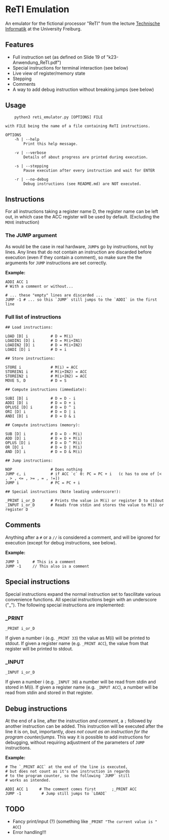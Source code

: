 # ReTI Emulation

An emulator for the fictional processor "ReTI" from the lecture [Technische Informatik](https://abs.informatik.uni-freiburg.de/src/teach_main.php?id=158) at the University Freiburg.

## Features

* Full instruction set (as defined on Slide 19 of "k23-Anwendung_ReTI.pdf")
* Special instructions for terminal interaction (see below)
* Live view of register/memory state
* Stepping
* Comments
* A way to add debug instruction without breaking jumps (see below)


## Usage

```
    python3 reti_emulator.py [OPTIONS] FILE

with FILE being the name of a file containing ReTI instructions.

OPTIONS
    -h | --help
        Print this help message.
    
    -v | --verbose
        Details of about progress are printed during execution.

    -s | --stepping
        Pause execution after every instruction and wait for ENTER

    -r | --no-debug
        Debug instructions (see README.md) are NOT executed.
```

## Instructions

For all instructions taking a register name D, the register name
can be left out, in which case the ACC register will be used by default.
(Excluding the `MOVE` instruction)

### The JUMP argument

As would be the case in real hardware, `JUMP`s go by instructions, not by lines. Any lines that do not contain an instruction are discarded before execution (even if they contain a comment), so make sure the the arguments for `JUMP` instructions are set correctly.

**Example:**
```
ADDI ACC 1
# With a comment or without...

# ... these "empty" lines are discarded ...
JUMP -1 # ... so this `JUMP` still jumps to the `ADDI` in the first line
```

### Full list of instructions

```
## Load instructions:

LOAD [D] i          # D = M(i)
LOADIN1 [D] i       # D = M(i+IN1)
LOADIN2 [D] i       # D = M(i+IN2)
LOADI [D] i         # D = i

## Store instructions:

STORE i             # M(i) = ACC
STOREIN1 i          # M(i+IN2) = ACC
STOREIN2 i          # M(i+IN2) = ACC
MOVE S, D           # D = S

## Compute instructions (immediate):

SUBI [D] i          # D = D - i
ADDI [D] i          # D = D + i
OPLUSI [D] i        # D = D ^ i
ORI [D] i           # D = D | i
ANDI [D] i          # D = D & i

## Compute instructions (memory):

SUB [D] i           # D = D - M(i)
ADD [D] i           # D = D + M(i)
OPLUS [D] i         # D = D ^ M(i)
OR [D] i            # D = D | M(i)
AND [D] i           # D = D & M(i)

## Jump instructions:

NOP                 # Does nothing
JUMP c, i           # if ACC `c` 0: PC = PC + i   (c has to one of [< , > , <= , >= , = , !=])
JUMP i              # PC = PC + i

## Special instructions (Note leading underscore!):

_PRINT i_or_D       # Prints the value in M(i) or register D to stdout
_INPUT i_or_D       # Reads from stdin and stores the value to M(i) or register D
```

## Comments

Anything after a `#` or a `//` is considered a comment, and will be ignored for execution (except for debug instructions, see below).

**Example:**
```
JUMP 1      # This is a comment
JUMP -1     // This also is a comment
```


## Special instructions

Special instructions expand the normal instruction set to fascilitate various convenience functions. All special instructions begin with an underscore ("_").
The following special instructions are implemented:

### _PRINT
```
_PRINT i_or_D
```

If given a number i (e.g. `_PRINT 33`) the value as M(i) will be printed to stdout. If given a register name (e.g. `_PRINT ACC`), the value from that register will be printed to stdout.

### _INPUT
```
_INPUT i_or_D
```

If given a number i (e.g. `_INPUT 30`) a number will be read from stdin and stored in M(i). If given a register name (e.g. `_INPUT ACC`), a number will be read from stdin and stored in that register.


## Debug instructions

At the end of a line, after the instruction *and comment*, a `;` followed by another instruction can be added.
This instruction will be executed after the line it is on, but, importantly, *does not count as an instruction for the program counter/jumps*.
This way it is possible to add instructions for debugging, without requiring adjustment of the parameters of `JUMP` instructions.


**Example:**
```
# The `_PRINT ACC` at the end of the line is executed,
# but does not count as it's own instruction in regards
# to the program counter, so the following `JUMP` still
# works as intended.

ADDI ACC 1     # The comment comes first       ;_PRINT ACC
JUMP -1         # Jump still jumps to `LOADI`

```


## TODO

* Fancy print/input (?) (something like `_PRINT "The current value is " ACC`)
* Error handling!!!